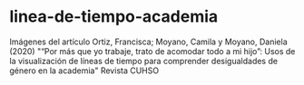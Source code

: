 # linea-de-tiempo-academia
Imágenes del artículo Ortiz, Francisca; Moyano, Camila y Moyano, Daniela (2020) "“Por más que yo trabaje, trato de acomodar todo a mi hijo”: Usos de la visualización de líneas de tiempo para comprender desigualdades de género en la academia" Revista CUHSO
